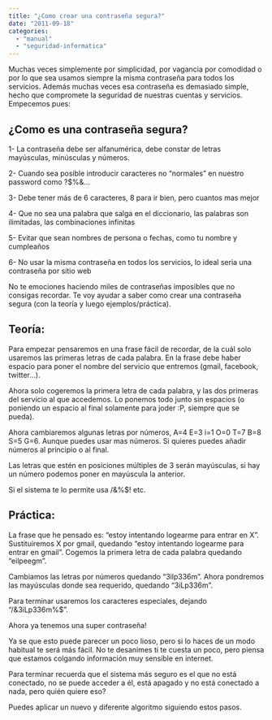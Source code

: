 ```yaml
---
title: "¿Como crear una contraseña segura?"
date: "2011-09-18"
categories: 
  - "manual"
  - "seguridad-informatica"
---
```


Muchas veces simplemente por simplicidad, por vagancia por comodidad o por lo que sea usamos siempre la misma contraseña para todos los servicios. Además muchas veces esa contraseña es demasiado simple, hecho que compromete la seguridad de nuestras cuentas y servicios. Empecemos pues:

## ¿Como es una contraseña segura?

1- La contraseña debe ser alfanumérica, debe constar de letras mayúsculas, minúsculas y números.

2- Cuando sea posible introducir caracteres no “normales” en nuestro password como ?$%&...

3- Debe tener más de 6 caracteres, 8 para ir bien, pero cuantos mas mejor

4- Que no sea una palabra que salga en el diccionario, las palabras son ilimitadas, las combinaciones infinitas

5- Evitar que sean nombres de persona o fechas, como tu nombre y cumpleaños

6- No usar la misma contraseña en todos los servicios, lo ideal seria una contraseña por sitio web

No te emociones haciendo miles de contraseñas imposibles que no consigas recordar. Te voy ayudar a saber como crear una contraseña segura (con la teoría y luego ejemplos/práctica).

## Teoría:

Para empezar pensaremos en una frase fácil de recordar, de la cuál solo usaremos las primeras letras de cada palabra. En la frase debe haber espacio para poner el nombre del servicio que entremos (gmail, facebook, twitter...).

Ahora solo cogeremos la primera letra de cada palabra, y las dos primeras del servicio al que accedemos. Lo ponemos todo junto sin espacios (o poniendo un espacio al final solamente para joder :P, siempre que se pueda).

Ahora cambiaremos algunas letras por números, A=4 E=3 i=1 O=0 T=7 B=8 S=5 G=6. Aunque puedes usar mas números. Si quieres puedes añadir números al principio o al final.

Las letras que estén en posiciones múltiples de 3 serán mayúsculas, si hay un número podemos poner en mayúscula la anterior.

Si el sistema te lo permite usa /&%$! etc.

## Práctica:

La frase que he pensado es: “estoy intentando logearme para entrar en X”. Sustituiremos X por gmail, quedando “estoy intentando logearme para entrar en gmail”. Cogemos la primera letra de cada palabra quedando “eilpeegm”.

Cambiamos las letras por números quedando “3ilp336m”. Ahora pondremos las mayúsculas donde sea requerido, quedando “3iLp336m”.

Para terminar usaremos los caracteres especiales, dejando “/&3iLp336m%$”.

Ahora ya tenemos una super contraseña!

Ya se que esto puede parecer un poco lioso, pero si lo haces de un modo habitual te será más fácil. No te desanimes ti te cuesta un poco, pero piensa que estamos colgando información muy sensible en internet.

Para terminar recuerda que el sistema más seguro es el que no está conectado, no se puede acceder a él, está apagado y no está conectado a nada, pero quién quiere eso?

Puedes aplicar un nuevo y diferente algoritmo siguiendo estos pasos.
